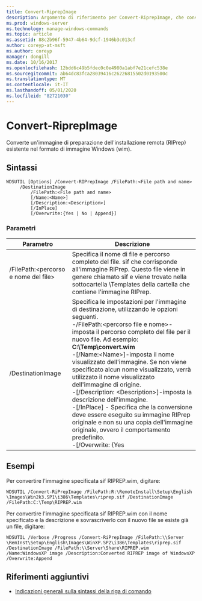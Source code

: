 ```yaml
---
title: Convert-RiprepImage
description: Argomento di riferimento per Convert-RiprepImage, che converte un'immagine di preparazione dell'installazione remota (RIPrep) esistente nel formato immagine Windows (wim).
ms.prod: windows-server
ms.technology: manage-windows-commands
ms.topic: article
ms.assetid: 88c2b96f-5947-4b64-9dcf-1946b3c013cf
author: coreyp-at-msft
ms.author: coreyp
manager: dongill
ms.date: 10/16/2017
ms.openlocfilehash: 12bdd6c49b5fdec0c0e4980a1abf7e21cefc538e
ms.sourcegitcommit: ab64dc83fca28039416c26226815502d0193500c
ms.translationtype: MT
ms.contentlocale: it-IT
ms.lasthandoff: 05/01/2020
ms.locfileid: "82721030"
---
```

# <a name="convert-riprepimage"></a>Convert-RiprepImage

Converte un'immagine di preparazione dell'installazione remota (RIPrep) esistente nel formato di immagine Windows (wim).

## <a name="syntax"></a>Sintassi

```
WDSUTIL [Options] /Convert-RIPrepImage /FilePath:<File path and name>
     /DestinationImage
         /FilePath:<File path and name>
         [/Name:<Name>]
         [/Description:<Description>]
         [/InPlace]
         [/Overwrite:{Yes | No | Append}]
```

### <a name="parameters"></a>Parametri

|            Parametro            |                                                                                                                                                                                                                                                                                                               Descrizione                                                                                                                                                                                                                                                                                                                |
|---------------------------------|------------------------------------------------------------------------------------------------------------------------------------------------------------------------------------------------------------------------------------------------------------------------------------------------------------------------------------------------------------------------------------------------------------------------------------------------------------------------------------------------------------------------------------------------------------------------------------------------------------------------------------------|
| /FilePath:\<percorso e nome del file> |                                                                                                                                                                                                       Specifica il nome di file e percorso completo del file. sif che corrisponde all'immagine RIPrep. Questo file viene in genere chiamato sif e viene trovato nella sottocartella \Templates della cartella che contiene l'immagine RIPrep.                                                                                                                                                                                                       |
|        /DestinationImage        | Specifica le impostazioni per l'immagine di destinazione, utilizzando le opzioni seguenti.</br>-/FilePath:\<percorso file e nome>-imposta il percorso completo del file per il nuovo file. Ad esempio: **C:\Temp\convert.wim**</br>-[/Name:\<Name>]-imposta il nome visualizzato dell'immagine. Se non viene specificato alcun nome visualizzato, verrà utilizzato il nome visualizzato dell'immagine di origine.</br>-[/Description: \<Description>]-imposta la descrizione dell'immagine.</br>-[/InPlace] - Specifica che la conversione deve essere eseguito su immagine RIPrep originale e non su una copia dell'immagine originale, ovvero il comportamento predefinito.</br>-[/Overwrite: {Yes |

## <a name="examples"></a>Esempi

Per convertire l'immagine specificata sif RIPREP.wim, digitare:
```
WDSUTIL /Convert-RiPrepImage /FilePath:R:\RemoteInstall\Setup\English
\Images\Win2k3.SP1\i386\Templates\riprep.sif /DestinationImage
/FilePath:C:\Temp\RIPREP.wim
```
Per convertire l'immagine specificata sif RIPREP.wim con il nome specificato e la descrizione e sovrascriverlo con il nuovo file se esiste già un file, digitare:
```
WDSUTIL /Verbose /Progress /Convert-RiPrepImage /FilePath:\\Server
\RemInst\Setup\English\Images\WinXP.SP2\i386\Templates\riprep.sif
/DestinationImage /FilePath:\\Server\Share\RIPREP.wim
/Name:WindowsXP image /Description:Converted RIPREP image of WindowsXP
/Overwrite:Append
```

## <a name="additional-references"></a>Riferimenti aggiuntivi

- [Indicazioni generali sulla sintassi della riga di comando](command-line-syntax-key.md)